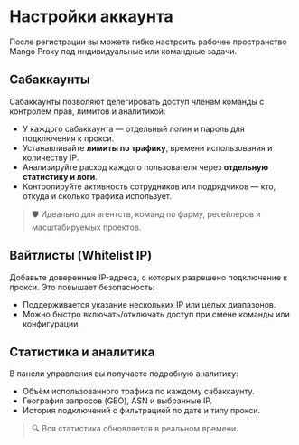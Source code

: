 # Настройки аккаунта

После регистрации вы можете гибко настроить рабочее пространство Mango Proxy под индивидуальные или командные задачи.

## Сабаккаунты

Сабаккаунты позволяют делегировать доступ членам команды с контролем прав, лимитов и аналитикой:

- У каждого сабаккаунта — отдельный логин и пароль для подключения к прокси.
- Устанавливайте **лимиты по трафику**, времени использования и количеству IP.
- Анализируйте расход каждого пользователя через **отдельную статистику и логи**.
- Контролируйте активность сотрудников или подрядчиков — кто, откуда и сколько трафика использует.

> 🛡️ Идеально для агентств, команд по фарму, ресейлеров и масштабируемых проектов.

## Вайтлисты (Whitelist IP)

Добавьте доверенные IP-адреса, с которых разрешено подключение к прокси. Это повышает безопасность:

- Поддерживается указание нескольких IP или целых диапазонов.
- Можно быстро включать/отключать доступ при смене команды или конфигурации.

## Статистика и аналитика

В панели управления вы получаете подробную аналитику:

- Объём использованного трафика по каждому сабаккаунту.
- География запросов (GEO), ASN и выбранные IP.
- История подключений с фильтрацией по дате и типу прокси.

> 🔍 Вся статистика обновляется в реальном времени.
